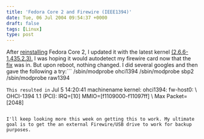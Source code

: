 ```yaml
---
title: 'Fedora Core 2 and Firewire (IEEE1394)'
date: Tue, 06 Jul 2004 09:54:37 +0000
draft: false
tags: [Linux]
type: post
---
```


After [reinstalling](/20040704) Fedora Core 2, I updated it with the latest kernel [(2.6.6-1.435.2.3).](http://download.fedora.redhat.com/pub/fedora/linux/core/updates/2/i386/kernel-2.6.6-1.435.2.3.i686.rpm) I was hoping it would autodetect my firewire card now that the [fix](http://www.ic.unicamp.br/%7Eoliva/snapshots/FC2-firewire/0README) was in. But upon reboot, nothing changed. I did several googles and then gave the following a try:```
/sbin/modprobe ohci1394
/sbin/modprobe sbp2
/sbin/modprobe raw1394

```This resulted in```
Jul  5 14:20:41 machinename kernel: ohci1394: fw-host0: \\
OHCI-1394 1.1 (PCI): IRQ=\[10\]  MMIO=\[f1109000-f11097ff\] \\
Max Packet=\[2048\]

```The firewire card is recognized now. Now I'm trying to attempt to mount my [iPod](http://www.apple.com/ipod). Every article I found on the net said it will be recognized as /dev/sda1 or /dev/sda2. My problem is that I already have a /dev/sda and /dev/sdb since I've got a SCSI system.

I'll keep looking more this week on getting this to work. My ultimate goal is to get the an external Firewire/USB drive to work for backup purposes.